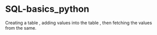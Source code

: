 # SQL-basics_python
Creating a table , adding values into the table , then fetching the values from the same.
